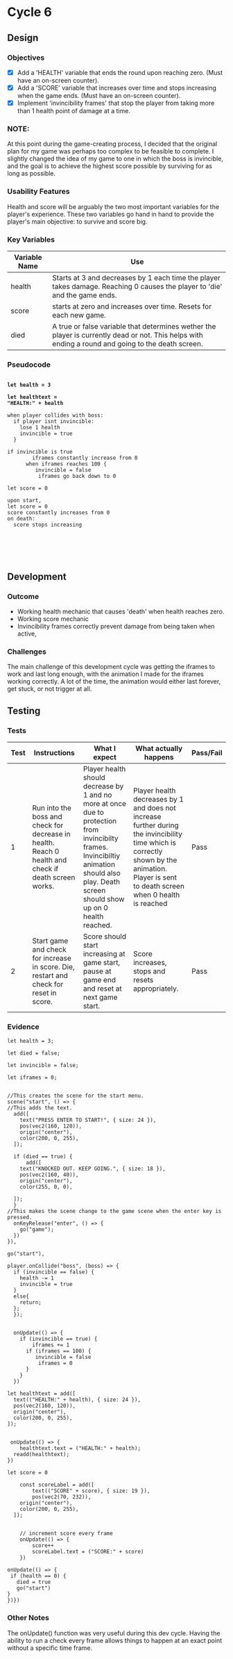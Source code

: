 # Cycle 6

## Design

### Objectives

* [x] Add a 'HEALTH' variable that ends the round upon reaching zero. (Must have an on-screen counter).
* [x] Add a 'SCORE' variable that increases over time and stops increasing when the game ends. (Must have an on-screen counter).
* [x] Implement 'invincibility frames' that stop the player from taking more than 1 health point of damage at a time.

### NOTE:

At this point during the game-creating process, I decided that the original plan for my game was perhaps too complex to be feasible to complete. I slightly changed the idea of my game to one in which the boss is invincible, and the goal is to achieve the highest score possible by surviving for as long as possible.&#x20;

### Usability Features

Health and score will be arguably the two most important variables for the player's experience. These two variables go hand in hand to provide the player's main objective: to survive and score big.



### Key Variables

| Variable Name | Use                                                                                                                                                |
| ------------- | -------------------------------------------------------------------------------------------------------------------------------------------------- |
| health        | Starts at 3 and decreases by 1 each time the player takes damage. Reaching 0 causes the player to 'die' and the game ends.                         |
| score         | starts at zero and increases over time. Resets for each new game.                                                                                  |
| died          | A true or false variable that determines wether the player is currently dead or not. This helps with ending a round and going to the death screen. |

### Pseudocode

<pre><code><strong>
</strong><strong>let health = 3
</strong><strong>
</strong><strong>let healthtext = 
</strong><strong>"HEALTH:" + health
</strong>
when player collides with boss:
  if player isnt invincible:
    lose 1 health
    invincible = true
  }  

if invincible is true
        iframes constantly increase from 0
      when iframes reaches 100 {
         invincible = false
          iframes go back down to 0

let score = 0

upon start, 
let score = 0
score constantly increases from 0
on death:
  score stops increasing
  
          

  

</code></pre>

## Development

### Outcome

* Working health mechanic that causes 'death' when health reaches zero.
* Working score mechanic
* Invincibility frames correctly prevent damage from being taken when active,



### Challenges

The main challenge of this development cycle was getting the iframes to work and last long enough, with the animation I made for the iframes working correctly. A lot of the time, the animation would either last forever, get stuck, or not trigger at all.



## Testing



### Tests

| Test | Instructions                                                                                        | What I expect                                                                                                                                                                                 | What actually happens                                                                                                                                                                       | Pass/Fail |
| ---- | --------------------------------------------------------------------------------------------------- | --------------------------------------------------------------------------------------------------------------------------------------------------------------------------------------------- | ------------------------------------------------------------------------------------------------------------------------------------------------------------------------------------------- | --------- |
| 1    | Run into the boss and check for decrease in health. Reach 0 health and check if death screen works. | Player health should decrease by 1 and no more at once due to protection from invincibilty frames. Invincibiltiy animation should also play. Death screen should show up on 0 health reached. | Player health decreases by 1 and does not increase further during the invincibility time which is correctly shown by the animation. Player is sent to death screen when 0 health is reached | Pass      |
| 2    | Start game and check for increase in score. Die, restart and check for reset in score.              | Score should start increasing at game start, pause at game end and reset at next game start.                                                                                                  | Score increases, stops and resets appropriately.                                                                                                                                            | Pass      |

### Evidence

```
let health = 3;

let died = false;

let invincible = false;

let iframes = 0;


//This creates the scene for the start menu.
scene("start", () => {
//This adds the text.
  add([
    text("PRESS ENTER TO START!", { size: 24 }),
    pos(vec2(160, 120)),
    origin("center"),
    color(200, 0, 255),
  ]);

  if (died == true) {
      add([
    text("KNOCKED OUT. KEEP GOING.", { size: 18 }),
    pos(vec2(160, 40)),
    origin("center"),
    color(255, 0, 0),

  ]);
  }
//This makes the scene change to the game scene when the enter key is pressed.
  onKeyRelease("enter", () => {
    go("game");
  })
}),

go("start"),

player.onCollide("boss", (boss) => {
  if (invincible == false) {
    health -= 1
    invincible = true
  }
  else{
    return;
  };
  });
 

  onUpdate(() => {
    if (invincible == true) {
        iframes += 1
      if (iframes == 100) {
         invincible = false
          iframes = 0
      }
    }
  })

let healthtext = add([
  text(("HEALTH:" + health), { size: 24 }),
  pos(vec2(160, 120)),
  origin("center"),
  color(200, 0, 255),
]);
  
   
 onUpdate(() => {
	healthtext.text = ("HEALTH:" + health);
  readd(healthtext);
})

let score = 0

	const scoreLabel = add([
		text(("SCORE" + score), { size: 19 }),
		pos(vec2(70, 232)),
    origin("center"),
    color(200, 0, 255),
  ]);
	

	// increment score every frame
	onUpdate(() => {
		score++
		scoreLabel.text = ("SCORE:" + score)
	})

onUpdate(() => {
 if (health == 0) {
   died = true
   go("start")
}
})})

```

### Other Notes

The onUpdate() function was very useful during this dev cycle. Having the ability to run a check every frame allows things to happen at an exact point without a specific time frame.
